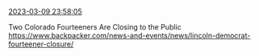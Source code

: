 [2023-03-09 23:58:05](https://mstdn.social/@hill_wanderer/109996034323049619)

Two Colorado Fourteeners Are Closing to the Public <a href="https://www.backpacker.com/news-and-events/news/lincoln-democrat-fourteener-closure/" target="_blank" rel="nofollow noopener noreferrer" translate="no">https://www.backpacker.com/news-and-events/news/lincoln-democrat-fourteener-closure/</a>
